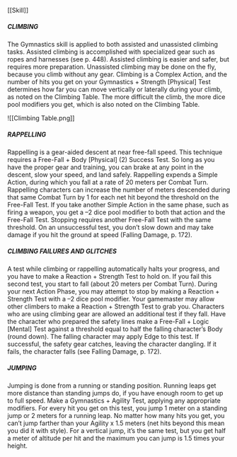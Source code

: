 [[Skill]]

##### CLIMBING
The Gymnastics skill is applied to both assisted and unassisted
climbing tasks. Assisted climbing is accomplished
with specialized gear such as ropes and harnesses (see
p. 448). Assisted climbing is easier and safer, but requires
more preparation. Unassisted climbing may be
done on the fly, because you climb without any gear.
Climbing is a Complex Action, and the number of hits
you get on your Gymnastics + Strength [Physical] Test
determines how far you can move vertically or laterally
during your climb, as noted on the Climbing Table. The
more difficult the climb, the more dice pool modifiers
you get, which is also noted on the Climbing Table.

![[Climbing Table.png]]

##### RAPPELLING
Rappelling is a gear-aided descent at near free-fall speed.
This technique requires a Free-Fall + Body [Physical] (2)
Success Test. So long as you have the proper gear and
training, you can brake at any point in the descent, slow
your speed, and land safely. Rappelling expends a Simple
Action, during which you fall at a rate of 20 meters
per Combat Turn. Rappelling characters can increase the
number of meters descended during that same Combat
Turn by 1 for each net hit beyond the threshold on the
Free-Fall Test. If you take another Simple Action in the
same phase, such as firing a weapon, you get a –2 dice
pool modifier to both that action and the Free-Fall Test.
Stopping requires another Free-Fall Test with the same
threshold. On an unsuccessful test, you don’t slow down
and may take damage if you hit the ground at speed
(Falling Damage, p. 172).

##### CLIMBING FAILURES AND GLITCHES
A test while climbing or rappelling automatically halts
your progress, and you have to make a Reaction +
Strength Test to hold on. If you fail this second test, you
start to fall (about 20 meters per Combat Turn). During
your next Action Phase, you may attempt to stop by
making a Reaction + Strength Test with a –2 dice pool
modifier. Your gamemaster may allow other climbers to
make a Reaction + Strength Test to grab you.
Characters who are using climbing gear are allowed
an additional test if they fall. Have the character who prepared
the safety lines make a Free-Fall + Logic [Mental]
Test against a threshold equal to half the falling character’s
Body (round down). The falling character may apply
Edge to this test. If successful, the safety gear catches,
leaving the character dangling. If it fails, the character
falls (see Falling Damage, p. 172).

##### JUMPING
Jumping is done from a running or standing position.
Running leaps get more distance than standing jumps
do, if you have enough room to get up to full speed.
Make a Gymnastics + Agility Test, applying any appropriate
modifiers. For every hit you get on this test, you
jump 1 meter on a standing jump or 2 meters for a running leap. No matter how many hits you get, you can’t
jump farther than your Agility x 1.5 meters (net hits beyond
this mean you did it with style).
For a vertical jump, it’s the same test, but you get half
a meter of altitude per hit and the maximum you can
jump is 1.5 times your height.
